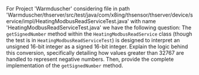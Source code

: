 For Project 'Warmduscher' considering file in path 'Warmduscher/thserver/src/test/java/com/x8ing/thsensor/thserver/device/service/impl/HeatingModbusReadServiceTest.java' with name 'HeatingModbusReadServiceTest.java' we have the following question: 
The `getSignedNumber` method within the `HeatingModbusReadService` class (though the test is in `HeatingModbusReadServiceTest`) is designed to interpret an unsigned 16-bit integer as a signed 16-bit integer. Explain the logic behind this conversion, specifically detailing how values greater than 32767 are handled to represent negative numbers. Then, provide the complete implementation of the `getSignedNumber` method.